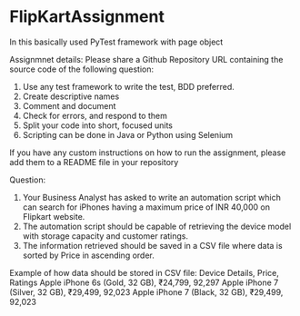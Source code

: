 # FlipKartAssignment

In this basically used PyTest framework with page object 

Assignmnet details:
Please share a Github Repository URL containing the source code of the following question: 
1. Use any test framework to write the test, BDD preferred. 
2. Create descriptive names 
3. Comment and document 
4. Check for errors, and respond to them 
5. Split your code into short, focused units 
6. Scripting can be done in Java or Python using Selenium 

If you have any custom instructions on how to run the assignment, please add them to a README file in your repository 

Question: 
1. Your Business Analyst has asked to write an automation script which can search for iPhones having a maximum price of INR 40,000 on Flipkart website. 
2. The automation script should be capable of retrieving the device model with storage capacity and customer ratings. 
3. The information retrieved should be saved in a CSV file where data is sorted by Price in ascending order. 

Example of how data should be stored in CSV file: 
Device Details, Price, Ratings 
Apple iPhone 6s (Gold, 32 GB), ₹24,799, 92,297 
Apple iPhone 7 (Silver, 32 GB), ₹29,499, 92,023 
Apple iPhone 7 (Black, 32 GB), ₹29,499, 92,023 

